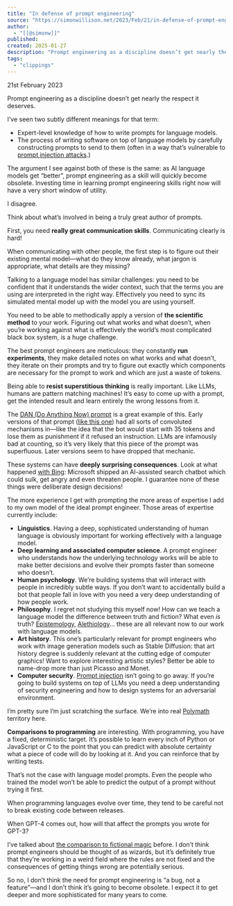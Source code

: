 ```yaml
---
title: "In defense of prompt engineering"
source: "https://simonwillison.net/2023/Feb/21/in-defense-of-prompt-engineering/"
author:
  - "[[@simonw]]"
published:
created: 2025-01-27
description: "Prompt engineering as a discipline doesn’t get nearly the respect it deserves. I’ve seen two subtly different meanings for that term: Expert-level knowledge of how to write prompts for language …"
tags:
  - "clippings"
---
```

21st February 2023

Prompt engineering as a discipline doesn’t get nearly the respect it deserves.

I’ve seen two subtly different meanings for that term:

- Expert-level knowledge of how to write prompts for language models.
- The process of writing software on top of language models by carefully constructing prompts to send to them (often in a way that’s vulnerable to [prompt injection attacks](https://simonwillison.net/series/prompt-injection/).)

The argument I see against both of these is the same: as AI language models get “better”, prompt engineering as a skill will quickly become obsolete. Investing time in learning prompt engineering skills right now will have a very short window of utility.

I disagree.

Think about what’s involved in being a truly great author of prompts.

First, you need **really great communication skills**. Communicating clearly is hard!

When communicating with other people, the first step is to figure out their existing mental model—what do they know already, what jargon is appropriate, what details are they missing?

Talking to a language model has similar challenges: you need to be confident that it understands the wider context, such that the terms you are using are interpreted in the right way. Effectively you need to sync its simulated mental model up with the model you are using yourself.

You need to be able to methodically apply a version of **the scientific method** to your work. Figuring out what works and what doesn’t, when you’re working against what is effectively the world’s most complicated black box system, is a huge challenge.

The best prompt engineers are meticulous: they constantly **run experiments**, they make detailed notes on what works and what doesn’t, they iterate on their prompts and try to figure out exactly which components are necessary for the prompt to work and which are just a waste of tokens.

Being able to **resist superstitious thinking** is really important. Like LLMs, humans are pattern matching machines! It’s easy to come up with a prompt, get the intended result and learn entirely the wrong lessons from it.

The [DAN (Do Anything Now) prompt](https://knowyourmeme.com/memes/events/chatgpt-dan-50-jailbreak) is a great example of this. Early versions of that prompt ([like this one](https://www.reddit.com/r/ChatGPT/comments/10x1nux/dan_prompt/)) had all sorts of convoluted mechanisms in—like the idea that the bot would start with 35 tokens and lose them as punishment if it refused an instruction. LLMs are infamously bad at counting, so it’s very likely that this piece of the prompt was superfluous. Later versions seem to have dropped that mechanic.

These systems can have **deeply surprising consequences**. Look at what happened [with Bing](https://simonwillison.net/2023/Feb/15/bing/): Microsoft shipped an AI-assisted search chatbot which could sulk, get angry and even threaten people. I guarantee none of these things were deliberate design decisions!

The more experience I get with prompting the more areas of expertise I add to my own model of the ideal prompt engineer. Those areas of expertise currently include:

- **Linguistics**. Having a deep, sophisticated understanding of human language is obviously important for working effectively with a language model.
- **Deep learning and associated computer science**. A prompt engineer who understands how the underlying technology works will be able to make better decisions and evolve their prompts faster than someone who doesn’t.
- **Human psychology**. We’re building systems that will interact with people in incredibly subtle ways. If you don’t want to accidentally build a bot that people fall in love with you need a very deep understanding of how people work.
- **Philosophy**. I regret not studying this myself now! How can we teach a language model the difference between truth and fiction? What even *is* truth? [Epistemology](https://en.wikipedia.org/wiki/Epistemology), [Alethiology](https://en.wikipedia.org/wiki/Alethiology)... these are all relevant now to our work with language models.
- **Art history**. This one’s particularly relevant for prompt engineers who work with image generation models such as Stable Diffusion: that art history degree is suddenly relevant at the cutting edge of computer graphics! Want to explore interesting artistic styles? Better be able to name-drop more than just Picasso and Monet.
- **Computer security**. [Prompt injection](https://simonwillison.net/series/prompt-injection/) isn’t going to go away. If you’re going to build systems on top of LLMs you need a deep understanding of security engineering and how to design systems for an adversarial environment.

I’m pretty sure I’m just scratching the surface. We’re into real [Polymath](https://en.wikipedia.org/wiki/Polymath) territory here.

**Comparisons to programming** are interesting. With programming, you have a fixed, deterministic target. It’s possible to learn every inch of Python or JavaScript or C to the point that you can predict with absolute certainty what a piece of code will do by looking at it. And you can reinforce that by writing tests.

That’s not the case with language model prompts. Even the people who trained the model won’t be able to predict the output of a prompt without trying it first.

When programming languages evolve over time, they tend to be careful not to break existing code between releases.

When GPT-4 comes out, how will that affect the prompts you wrote for GPT-3?

I’ve talked about [the comparison to fictional magic](https://simonwillison.net/2022/Oct/5/spell-casting/) before. I don’t think prompt engineers should be thought of as wizards, but it’s definitely true that they’re working in a weird field where the rules are not fixed and the consequences of getting things wrong are potentially serious.

So no, I don’t think the need for prompt engineering is “a bug, not a feature”—and I don’t think it’s going to become obsolete. I expect it to get deeper and more sophisticated for many years to come.